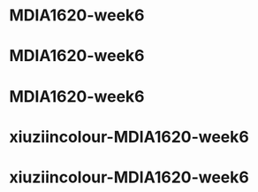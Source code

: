 # MDIA1620-week6
# MDIA1620-week6
# MDIA1620-week6
# xiuziincolour-MDIA1620-week6
# xiuziincolour-MDIA1620-week6
